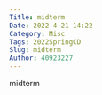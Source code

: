 ```yaml
---
Title: midterm
Date: 2022-4-21 14:22
Category: Misc
Tags: 2022SpringCD
Slug: midterm
Author: 40923227
---
```

midterm

<!-- PELICAN_END_SUMMARY -->



